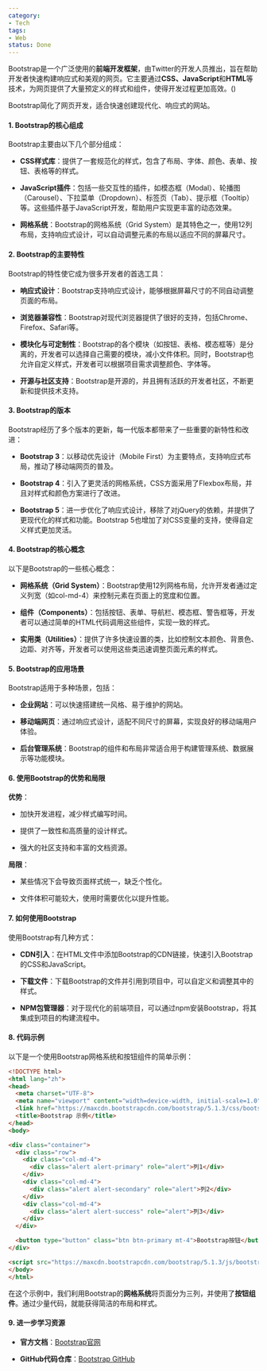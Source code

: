 ```yaml
---
category:
- Tech
tags:
- Web
status: Done
---
```




Bootstrap是一个广泛使用的**前端开发框架**，由Twitter的开发人员推出，旨在帮助开发者快速构建响应式和美观的网页。它主要通过**CSS、JavaScript**和**HTML**等技术，为网页提供了大量预定义的样式和组件，使得开发过程更加高效。()

Bootstrap简化了网页开发，适合快速创建现代化、响应式的网站。
#### 1. Bootstrap的核心组成

Bootstrap主要由以下几个部分组成：

- **CSS样式库**：提供了一套规范化的样式，包含了布局、字体、颜色、表单、按钮、表格等的样式。

- **JavaScript插件**：包括一些交互性的插件，如模态框（Modal）、轮播图（Carousel）、下拉菜单（Dropdown）、标签页（Tab）、提示框（Tooltip）等。这些插件基于JavaScript开发，帮助用户实现更丰富的动态效果。

- **网格系统**：Bootstrap的网格系统（Grid System）是其特色之一，使用12列布局，支持响应式设计，可以自动调整元素的布局以适应不同的屏幕尺寸。

#### **2. Bootstrap的主要特性**

Bootstrap的特性使它成为很多开发者的首选工具：

- **响应式设计**：Bootstrap支持响应式设计，能够根据屏幕尺寸的不同自动调整页面的布局。

- **浏览器兼容性**：Bootstrap对现代浏览器提供了很好的支持，包括Chrome、Firefox、Safari等。

- **模块化与可定制性**：Bootstrap的各个模块（如按钮、表格、模态框等）是分离的，开发者可以选择自己需要的模块，减小文件体积。同时，Bootstrap也允许自定义样式，开发者可以根据项目需求调整颜色、字体等。

- **开源与社区支持**：Bootstrap是开源的，并且拥有活跃的开发者社区，不断更新和提供技术支持。

#### **3. Bootstrap的版本**

Bootstrap经历了多个版本的更新，每一代版本都带来了一些重要的新特性和改进：

- **Bootstrap 3**：以移动优先设计（Mobile First）为主要特点，支持响应式布局，推动了移动端网页的普及。

- **Bootstrap 4**：引入了更灵活的网格系统，CSS方面采用了Flexbox布局，并且对样式和颜色方案进行了改进。

- **Bootstrap 5**：进一步优化了响应式设计，移除了对jQuery的依赖，并提供了更现代化的样式和功能。Bootstrap 5也增加了对CSS变量的支持，使得自定义样式更加灵活。

#### **4. Bootstrap的核心概念**

以下是Bootstrap的一些核心概念：

- **网格系统（Grid System）**：Bootstrap使用12列网格布局，允许开发者通过定义列宽（如col-md-4）来控制元素在页面上的宽度和位置。

- **组件（Components）**：包括按钮、表单、导航栏、模态框、警告框等，开发者可以通过简单的HTML代码调用这些组件，实现一致的样式。

- **实用类（Utilities）**：提供了许多快速设置的类，比如控制文本颜色、背景色、边距、对齐等，开发者可以使用这些类迅速调整页面元素的样式。

#### **5. Bootstrap的应用场景**

Bootstrap适用于多种场景，包括：

- **企业网站**：可以快速搭建统一风格、易于维护的网站。

- **移动端网页**：通过响应式设计，适配不同尺寸的屏幕，实现良好的移动端用户体验。

- **后台管理系统**：Bootstrap的组件和布局非常适合用于构建管理系统、数据展示等功能模块。

#### **6. 使用Bootstrap的优势和局限**

**优势**：

- 加快开发进程，减少样式编写时间。

- 提供了一致性和高质量的设计样式。

- 强大的社区支持和丰富的文档资源。

**局限**：

- 某些情况下会导致页面样式统一，缺乏个性化。

- 文件体积可能较大，使用时需要优化以提升性能。

#### **7. 如何使用Bootstrap**

使用Bootstrap有几种方式：

- **CDN引入**：在HTML文件中添加Bootstrap的CDN链接，快速引入Bootstrap的CSS和JavaScript。

- **下载文件**：下载Bootstrap的文件并引用到项目中，可以自定义和调整其中的样式。

- **NPM包管理器**：对于现代化的前端项目，可以通过npm安装Bootstrap，将其集成到项目的构建流程中。

#### **8. 代码示例**

以下是一个使用Bootstrap网格系统和按钮组件的简单示例：
```html
<!DOCTYPE html>
<html lang="zh">
<head>
  <meta charset="UTF-8">
  <meta name="viewport" content="width=device-width, initial-scale=1.0">
  <link href="https://maxcdn.bootstrapcdn.com/bootstrap/5.1.3/css/bootstrap.min.css" rel="stylesheet">
  <title>Bootstrap 示例</title>
</head>
<body>

<div class="container">
  <div class="row">
    <div class="col-md-4">
      <div class="alert alert-primary" role="alert">列1</div>
    </div>
    <div class="col-md-4">
      <div class="alert alert-secondary" role="alert">列2</div>
    </div>
    <div class="col-md-4">
      <div class="alert alert-success" role="alert">列3</div>
    </div>
  </div>

  <button type="button" class="btn btn-primary mt-4">Bootstrap按钮</button>
</div>

<script src="https://maxcdn.bootstrapcdn.com/bootstrap/5.1.3/js/bootstrap.bundle.min.js"></script>
</body>
</html>
```
  
在这个示例中，我们利用Bootstrap的**网格系统**将页面分为三列，并使用了**按钮组件**。通过少量代码，就能获得简洁的布局和样式。

#### **9. 进一步学习资源**

- **官方文档**：[Bootstrap官网](https://getbootstrap.com/)

- **GitHub代码仓库**：[Bootstrap GitHub](https://github.com/twbs/bootstrap)

